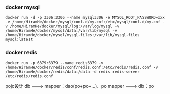 ### docker mysql
```docker
docker run -d -p 3306:3306 --name mysql3306 -e MYSQL_ROOT_PASSWORD=xxx -v /home/HiramHe/docker/mysql/conf.d/my.cnf:/etc/mysql/conf.d/my.cnf -v /home/HiramHe/docker/mysql/log:/var/log/mysql -v /home/HiramHe/docker/mysql/data:/var/lib/mysql -v /home/HiramHe/docker/mysql/mysql-files:/var/lib/mysql-files mysql:latest
```

### docker redis
```docker
docker run -p 6379:6379 --name redis6379 -v /home/HiramHe/docker/redis/conf/redis.conf:/etc/redis/redis.conf -v /home/HiramHe/docker/redis/data:/data -d redis redis-server /etc/redis/redis.conf
```

pojo设计
db ---> mapper：dao(po+po+...)、po
mapper ---> db：po



